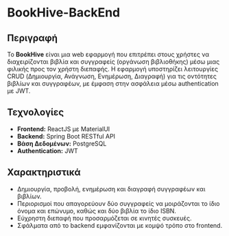 # BookHive-BackEnd

## Περιγραφή

Το **BookHive** είναι μια web εφαρμογή που επιτρέπει στους χρήστες να διαχειρίζονται βιβλία και συγγραφείς (οργάνωση βιβλιοθήκης) μέσω μιας φιλικής προς τον χρήστη διεπαφής. 
Η εφαρμογή υποστηρίζει λειτουργίες CRUD (Δημιουργία, Ανάγνωση, Ενημέρωση, Διαγραφή) για τις οντότητες βιβλίων και συγγραφέων, με έμφαση στην ασφάλεια μέσω authentication με JWT.

## Τεχνολογίες

- **Frontend:** ReactJS με MaterialUI
- **Backend:** Spring Boot RESTful API
- **Βάση Δεδομένων:** PostgreSQL
- **Authentication:** JWT

## Χαρακτηριστικά

- Δημιουργία, προβολή, ενημέρωση και διαγραφή συγγραφέων και βιβλίων.
- Περιορισμοί που απαγορεύουν δύο συγγραφείς να μοιράζονται το ίδιο όνομα και επώνυμο, καθώς και δύο βιβλία το ίδιο ISBN.
- Εύχρηστη διεπαφή που προσαρμόζεται σε κινητές συσκευές.
- Σφάλματα από το backend εμφανίζονται με κομψό τρόπο στο frontend.
